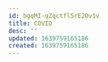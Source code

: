 ```yaml
---
id: bgqMI-qZqctfl5rE2Ov1v
title: COVID
desc: ''
updated: 1639759165186
created: 1639759165186
---
```


